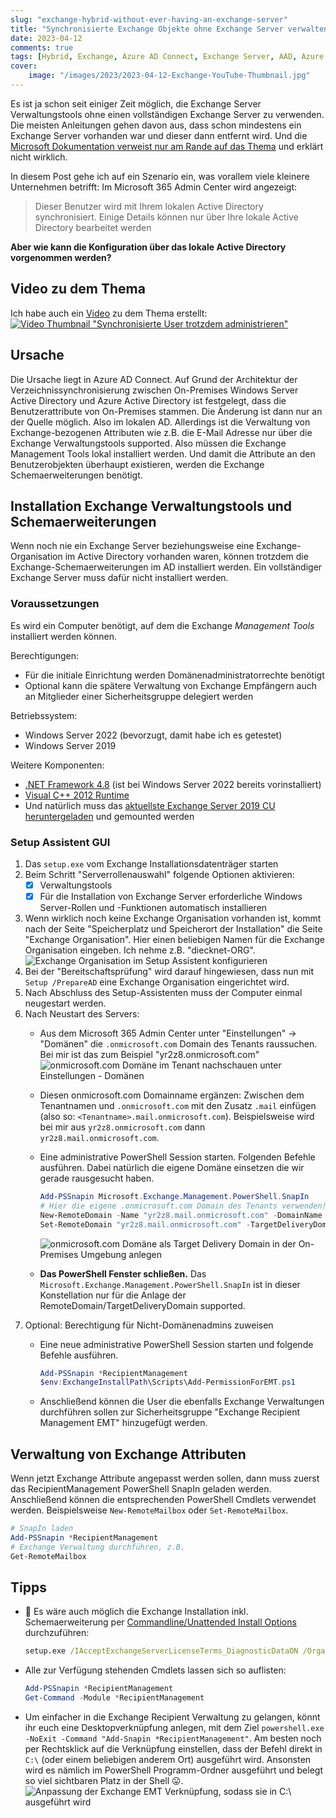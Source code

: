 ```yaml
---
slug: "exchange-hybrid-without-ever-having-an-exchange-server"
title: "Synchronisierte Exchange Objekte ohne Exchange Server verwalten"
date: 2023-04-12
comments: true
tags: [Hybrid, Exchange, Azure AD Connect, Exchange Server, AAD, Azure Active Directory, Active Directory]
cover: 
    image: "/images/2023/2023-04-12-Exchange-YouTube-Thumbnail.jpg"
---
```


Es ist ja schon seit einiger Zeit möglich, die Exchange Server Verwaltungstools ohne einen vollständigen Exchange Server zu verwenden.
Die meisten Anleitungen gehen davon aus, dass schon mindestens ein Exchange Server vorhanden war und dieser dann entfernt wird. Und die [Microsoft Dokumentation verweist nur am Rande auf das Thema][mshybridemt] und erklärt nicht wirklich.
  
In diesem Post gehe ich auf ein Szenario ein, was vorallem viele kleinere Unternehmen betrifft:
Im Microsoft 365 Admin Center wird angezeigt:

> Dieser Benutzer wird mit Ihrem lokalen Active Directory synchronisiert. Einige Details können nur über Ihre lokale Active Directory bearbeitet werden

**Aber wie kann die Konfiguration über das lokale Active Directory vorgenommen werden?**

## Video zu dem Thema

Ich habe auch ein [Video][video] zu dem Thema erstellt:
[![Video Thumbnail "Synchronisierte User trotzdem administrieren"](/images/2023/2023-04-12-Exchange-YouTube-Thumbnail-player.jpg)][video]

## Ursache

Die Ursache liegt in Azure AD Connect. Auf Grund der Architektur der Verzeichnissynchronisierung zwischen On-Premises Windows Server Active Directory und Azure Active Directory ist festgelegt, dass die Benutzerattribute von On-Premises stammen. Die Änderung ist dann nur an der Quelle möglich. Also im lokalen AD.
Allerdings ist die Verwaltung von Exchange-bezogenen Attributen wie z.B. die E-Mail Adresse nur über die Exchange Verwaltungstools supported. Also müssen die Exchange Management Tools lokal installiert werden. Und damit die Attribute an den Benutzerobjekten überhaupt existieren, werden die Exchange Schemaerweiterungen benötigt.

## Installation Exchange Verwaltungstools und Schemaerweiterungen

Wenn noch nie ein Exchange Server beziehungsweise eine Exchange-Organisation im Active Directory vorhanden waren, können trotzdem die Exchange-Schemaerweiterungen im AD installiert werden. Ein vollständiger Exchange Server muss dafür nicht installiert werden.

### Voraussetzungen

Es wird ein Computer benötigt, auf dem die Exchange *Management Tools* installiert werden können.

Berechtigungen:

- Für die initiale Einrichtung werden Domänenadministratorrechte benötigt
- Optional kann die spätere Verwaltung von Exchange Empfängern auch an Mitglieder einer Sicherheitsgruppe delegiert werden

Betriebssystem:

- Windows Server 2022 (bevorzugt, damit habe ich es getestet)
- Windows Server 2019

Weitere Komponenten:

- [.NET Framework 4.8][net48] (ist bei Windows Server 2022 bereits vorinstalliert)
- [Visual C++ 2012 Runtime][cplusplus2012]
- Und natürlich muss das [aktuellste Exchange Server 2019 CU heruntergeladen][ex2019download] und gemounted werden

### Setup Assistent GUI

1. Das `setup.exe` vom Exchange Installationsdatenträger starten
2. Beim Schritt "Serverrollenauswahl" folgende Optionen aktivieren:
   - [x] Verwaltungstools
   - [x] Für die Installation von Exchange Server erforderliche Windows Server-Rollen und -Funktionen automatisch installieren
3. Wenn wirklich noch keine Exchange Organisation vorhanden ist, kommt nach der Seite "Speicherplatz und Speicherort der Installation" die Seite "Exchange Organisation". Hier einen beliebigen Namen für die Exchange Organisation eingeben. Ich nehme z.B. "diecknet-ORG".
![Exchange Organisation im Setup Assistent konfigurieren](/images/2023/2023-04-12-Exchange-ORG-GUI.jpg)
4. Bei der "Bereitschaftsprüfung" wird darauf hingewiesen, dass nun mit `Setup /PrepareAD` eine Exchange Organisation eingerichtet wird.
5. Nach Abschluss des Setup-Assistenten muss der Computer einmal neugestart werden.
6. Nach Neustart des Servers:
   - Aus dem Microsoft 365 Admin Center unter "Einstellungen" -> "Domänen" die `.onmicrosoft.com` Domain des Tenants raussuchen. Bei mir ist das zum Beispiel "yr2z8.onmicrosoft.com"
   ![onmicrosoft.com Domäne im Tenant nachschauen unter Einstellungen - Domänen](/images/2023/2023-04-12-Exchange-Tenant-onmicrosoft.com-Domain.jpg)
   - Diesen onmicrosoft.com Domainname ergänzen: Zwischen dem Tenantnamen und `.onmicrosoft.com` mit den Zusatz `.mail` einfügen (also so: `<Tenantname>.mail.onmicrosoft.com`). Beispielsweise wird bei mir aus `yr2z8.onmicrosoft.com` dann `yr2z8.mail.onmicrosoft.com`.
   - Eine administrative PowerShell Session starten. Folgenden Befehle ausführen. Dabei natürlich die eigene Domäne einsetzen die wir gerade rausgesucht haben.

        ```powershell
        Add-PSSnapin Microsoft.Exchange.Management.PowerShell.SnapIn
        # Hier die eigene .onmicrosoft.com Domain des Tenants verwenden!
        New-RemoteDomain -Name "yr2z8.mail.onmicrosoft.com" -DomainName "yr2z8.mail.onmicrosoft.com"
        Set-RemoteDomain "yr2z8.mail.onmicrosoft.com" -TargetDeliveryDomain $true
        ```

        ![onmicrosoft.com Domäne als Target Delivery Domain in der On-Premises Umgebung anlegen](/images/2023/2023-04-12-Exchange-RemoteDomain.jpg)
   - **Das PowerShell Fenster schließen.** Das `Microsoft.Exchange.Management.PowerShell.SnapIn` ist in dieser Konstellation nur für die Anlage der RemoteDomain/TargetDeliveryDomain supported.
7. Optional: Berechtigung für Nicht-Domänenadmins zuweisen
   - Eine neue administrative PowerShell Session starten und folgende Befehle ausführen.

        ```powershell
        Add-PSSnapin *RecipientManagement
        $env:ExchangeInstallPath\Scripts\Add-PermissionForEMT.ps1
        ```

   - Anschließend können die User die ebenfalls Exchange Verwaltungen durchführen sollen zur Sicherheitsgruppe "Exchange Recipient Management EMT" hinzugefügt werden.

## Verwaltung von Exchange Attributen

Wenn jetzt Exchange Attribute angepasst werden sollen, dann muss zuerst das RecipientManagement PowerShell SnapIn geladen werden. Anschließend können die entsprechenden PowerShell Cmdlets verwendet werden. Beispielsweise `New-RemoteMailbox` oder `Set-RemoteMailbox`.

```powershell
# SnapIn laden
Add-PSSnapin *RecipientManagement
# Exchange Verwaltung durchführen, z.B.
Get-RemoteMailbox
```

## Tipps

- 🏁 Es wäre auch möglich die Exchange Installation inkl. Schemaerweiterung per [Commandline/Unattended Install Options][unattendedInstall] durchzuführen:

    ```cmd
    setup.exe /IAcceptExchangeServerLicenseTerms_DiagnosticDataON /OrganizationName:"diecknet-ORG" /Mode:Install /Roles:ManagementTools /InstallWindowsComponents
    ```

- Alle zur Verfügung stehenden Cmdlets lassen sich so auflisten:

    ```powershell
    Add-PSSnapin *RecipientManagement
    Get-Command -Module *RecipientManagement
    ```

- Um einfacher in die Exchange Recipient Verwaltung zu gelangen, könnt ihr euch eine Desktopverknüpfung anlegen, mit dem Ziel `powershell.exe -NoExit -Command "Add-Snapin *RecipientManagement"`. Am besten noch per Rechtsklick auf die Verknüpfung einstellen, dass der Befehl direkt in `C:\` (oder einem beliebigen anderem Ort) ausgeführt wird. Ansonsten wird es nämlich im PowerShell Programm-Ordner ausgeführt und belegt so viel sichtbaren Platz in der Shell 😛.
![Anpassung der Exchange EMT Verknüpfung, sodass sie in C:\ ausgeführt wird](/images/2023/2023-04-12-Exchange-Recipient-Management-Shortcut.jpg)

<!-- markdown link references -->
[cplusplus2012]: https://www.microsoft.com/download/details.aspx?id=30679  "Download: Visual C++ Redistributable for Visual Studio 2012"
[net48]: https://go.microsoft.com/fwlink/?linkid=2088631  "Download .NET Framework 4.8"
[ex2019download]: https://learn.microsoft.com/en-us/exchange/new-features/updates?view=exchserver-2019  "Download Exchange Server 2019 CUs"
[video]: https://youtu.be/aDqBk6O0f-0
[unattendedInstall]: https://learn.microsoft.com/en-us/exchange/plan-and-deploy/deploy-new-installations/unattended-installs?view=exchserver-2019  "Use unattended mode in Exchange Setup"
[mshybridemt]: https://learn.microsoft.com/en-us/exchange/manage-hybrid-exchange-recipients-with-management-tools  "Manage recipients in Exchange Hybrid environments using Management tools"
